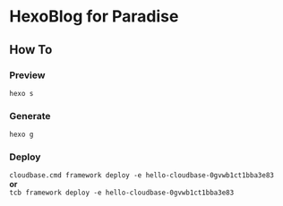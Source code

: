 # HexoBlog for Paradise

## How To

### Preview

`hexo s`

### Generate

`hexo g`

### Deploy

`cloudbase.cmd framework deploy -e hello-cloudbase-0gvwb1ct1bba3e83`  
 **or**  
`tcb framework deploy -e hello-cloudbase-0gvwb1ct1bba3e83`
